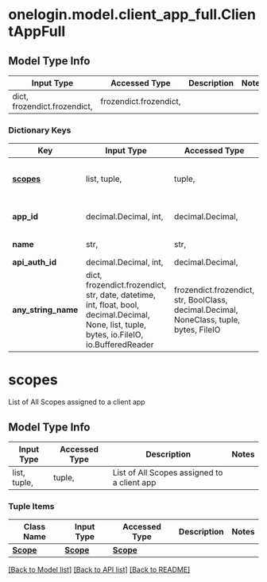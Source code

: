 # onelogin.model.client_app_full.ClientAppFull

## Model Type Info
Input Type | Accessed Type | Description | Notes
------------ | ------------- | ------------- | -------------
dict, frozendict.frozendict,  | frozendict.frozendict,  |  | 

### Dictionary Keys
Key | Input Type | Accessed Type | Description | Notes
------------ | ------------- | ------------- | ------------- | -------------
**[scopes](#scopes)** | list, tuple,  | tuple,  | List of All Scopes assigned to a client app | [optional] 
**app_id** | decimal.Decimal, int,  | decimal.Decimal,  | Unique Client App ID | [optional] 
**name** | str,  | str,  | Name of client app | [optional] 
**api_auth_id** | decimal.Decimal, int,  | decimal.Decimal,  |  | [optional] 
**any_string_name** | dict, frozendict.frozendict, str, date, datetime, int, float, bool, decimal.Decimal, None, list, tuple, bytes, io.FileIO, io.BufferedReader | frozendict.frozendict, str, BoolClass, decimal.Decimal, NoneClass, tuple, bytes, FileIO | any string name can be used but the value must be the correct type | [optional]

# scopes

List of All Scopes assigned to a client app

## Model Type Info
Input Type | Accessed Type | Description | Notes
------------ | ------------- | ------------- | -------------
list, tuple,  | tuple,  | List of All Scopes assigned to a client app | 

### Tuple Items
Class Name | Input Type | Accessed Type | Description | Notes
------------- | ------------- | ------------- | ------------- | -------------
[**Scope**](Scope.md) | [**Scope**](Scope.md) | [**Scope**](Scope.md) |  | 

[[Back to Model list]](../../README.md#documentation-for-models) [[Back to API list]](../../README.md#documentation-for-api-endpoints) [[Back to README]](../../README.md)

